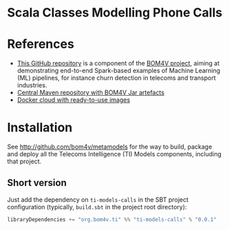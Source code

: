 Scala Classes Modelling Phone Calls
===================================

# References
* [This GitHub repository](https://github.com/bom4v/ti-data-samples)
  is a component of the [BOM4V project](https://github.com/bom4v/metamodels),
  aiming at demonstrating end-to-end Spark-based examples
  of Machine Learning (ML) pipelines, for instance
  churn detection in telecoms and transport industries.
* [Central Maven repository with BOM4V Jar artefacts](https://repo1.maven.org/maven2/org/bom4v/ti/)
* [Docker cloud with ready-to-use images](https://cloud.docker.com/u/bigdatadevelopment/repository/docker/bigdatadevelopment/base)

# Installation
See http://github.com/bom4v/metamodels for the way to build, package and deploy
all the Telecoms Intelligence (TI) Models components, including that project.

## Short version
Just add the dependency on `ti-models-calls` in the SBT project
configuration (typically, `build.sbt` in the project root directory):
```scala
libraryDependencies += "org.bom4v.ti" %% "ti-models-calls" % "0.0.1"
```


